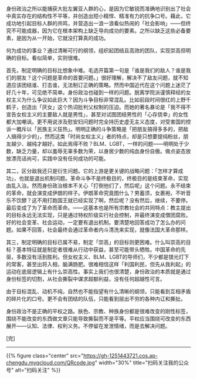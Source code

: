 
身份政治之所以能捕获大批左翼亚人群的心，是因为它敏锐而准确地识别出了社会中真实存在的结构性不平等，并创造出短小精悍、精准有力的抗争口号。藉此，它成功地引起目标人群的共鸣，并营造出一浪一浪看似热闹的「社会影响」——但终究不可能成器，因为它在根本架构上缺乏导向成功的要素。之所以缺乏这些必备要素，是因为从一开始，它就没打算真的成功。

何为成功的事业？通过清晰可行的纲领，组织起团结且高效的团队，实现崇高但明确的目标。看似简单，实则很难。

首先，制定明确的目标比想象中难。毛选开篇第一句是「谁是我们的敌人？谁是我们的朋友？这个问题是革命的首要问题。」很好理解，解决不了敌友问题，就不知道应该团结谁、打击谁，无法制订正确的策略。然而中国近代在这个问题上迷茫了好几十年，可见绝不简单。身份政治也碰到一样的问题。脱离学院派谨慎释经的女权主义为什么争议如此巨大？因为斗争目标非常混乱。比如前段时间很红的上野千鹤子，创造出「厌女」这个热词批判父权制的压迫。而她的著名暴论是「我不得不宣告女权主义的主要敌人就是男性」，甚至对试图团结男性的「心存侥幸」的女性都大加嘲讽。更不用说涉及慰安妇问题时完全持历史虚无主义态度，对受害国的控诉一概斥以「民族主义狂热」。明明正确的斗争策略是「把朋友搞得多多的，把敌人搞得少少的」，然而这类「时尚女权主义」者的特点，却是只想要提纯粉丝，朋友越少、越纯才越好。如此焉得不败？BLM、LGBT，一样的问题——明明处于少数，缺乏力量，却以羞辱无辜多数为荣，以身居少数的纯血身份自傲。做点姿态放放漂亮话尚可，实践中没有任何成功的可能。

其二，区分敌我还只是衍生问题。它的上游是更关键的战略问题：「怎样才算成功」，也就是退出机制问题。革命斗争不是终极目的，终极目的是结束革命，实现由乱入治。然而身份政治根本不关心「打倒他们了，然后呢」这个问题。永不结束的革命，就会演变成伊朗的样子。伊朗革命究竟图什么？男蓄须，女裹袍，不听音乐不饮醪？这不用打跑国王就已经实现了啊，然后呢？没有然后，继续，不要停。最后变成了为了革命而革命。——这基本也是所有宗教社会的共同特点：教主提出的目标永远无法实现，只是通过特权阶级实行社会控制，并最终演变成僧团腐败。好的社会变革、社会运动，一定要有退出机制。要清楚地回答成功了怎么办的问题。如果不回答，社会最终会通过革命者内斗清洗来实现，就像法国大革命那样。

其三，制定明确的目标已属不易，制定「崇高」的目标则更困难。什么叫崇高的目标？基本特征就是制定者很难从行动中获益，甚至可能带头牺牲。中国革命的先驱，多数没有活到胜利。但女权主义、BLM、LGBT的导师们，不少都是镁光灯下的常客，甚至出将入相，脑满肠肥。很难相信这样「利国利民，但先从我利起」的运动在底层逻辑上有什么崇高性。事实上我们也很清楚，身份政治的本质就是通过身份标签的切割，从社会撕裂中谋求超额利益，没有任何超越性可言。

由于目标混乱、动机不纯，自然也不能指望有什么清晰的纲领，只能看到互相矛盾的碎片化的口号。更不会有团结的队伍，只能看到层出不穷的各种内讧和撕扯。

身份政治不是正确的平权之路。肤色、宗教、种族身份都是很难改变的刚性标签，围绕不能改变的东西做文章只能导致撕裂而不是平等。平权应当围绕可改变的东西展开——认知、法律、权利义务。不停留在发泄情绪，而是去解决问题。

[完]

---

<!-- {% raw %} -->
{{% figure class="center" src="https://gh-1251443721.cos.ap-chengdu.myqcloud.com/QRcode.jpg" width="30%" title="扫码关注我的公众号" alt="扫码关注" %}}
<!-- {% endraw %} -->
